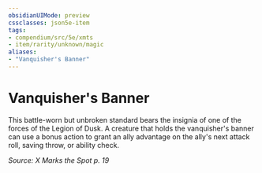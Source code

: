 ```yaml
---
obsidianUIMode: preview
cssclasses: json5e-item
tags:
- compendium/src/5e/xmts
- item/rarity/unknown/magic
aliases: 
- "Vanquisher's Banner"
---
```

# Vanquisher's Banner



This battle-worn but unbroken standard bears the insignia of one of the forces of the Legion of Dusk. A creature that holds the vanquisher's banner can use a bonus action to grant an ally advantage on the ally's next attack roll, saving throw, or ability check.

*Source: X Marks the Spot p. 19*
